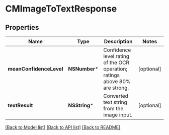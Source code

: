# CMImageToTextResponse

## Properties
Name | Type | Description | Notes
------------ | ------------- | ------------- | -------------
**meanConfidenceLevel** | **NSNumber*** | Confidence level rating of the OCR operation; ratings above 80% are strong. | [optional] 
**textResult** | **NSString*** | Converted text string from the image input. | [optional] 

[[Back to Model list]](../README.md#documentation-for-models) [[Back to API list]](../README.md#documentation-for-api-endpoints) [[Back to README]](../README.md)


